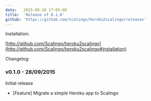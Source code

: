 ```yaml
---
date:	2015-09-28 17:05:00
title:	'Release of 0.1.0'
github: 'https://github.com/Scalingo/heroku2scalingo/releases'
---
```


Installation:

[http://github.com/Scalingo/heroku2scalingo](http://github.com/Scalingo/heroku2scalingo#installation)

Changelog:

### v0.1.0 - 28/09/2015

Initial release

* [Feature] Migrate a simple Heroku app to Scalingo
